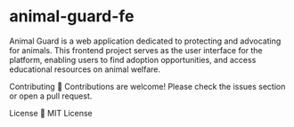 # animal-guard-fe
Animal Guard is a web application dedicated to protecting and advocating for animals. This frontend project serves as the user interface for the platform, enabling users to find adoption opportunities, and access educational resources on animal welfare.

Contributing
🐾 Contributions are welcome! Please check the issues section or open a pull request.

License
📝 MIT License